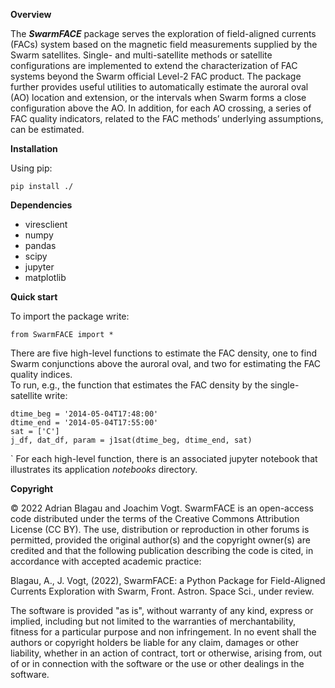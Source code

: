 **Overview**

The _**SwarmFACE**_ package serves the exploration of field-aligned currents (FACs) system based on the 
magnetic field measurements supplied by the Swarm satellites. Single- and multi-satellite methods 
or satellite configurations are implemented to extend the characterization of FAC systems beyond the Swarm official Level-2 FAC product. The package further provides useful utilities
to automatically estimate the auroral oval (AO) location and extension, or the intervals when
Swarm forms a close configuration above the AO. In addition, for each AO crossing, a series of
FAC quality indicators, related to the FAC methods’ underlying assumptions, can be estimated.

**Installation**

Using pip:

`pip install ./`

**Dependencies**

* viresclient
* numpy
* pandas
* scipy
* jupyter
* matplotlib

**Quick start**

To import the package write:

    from SwarmFACE import *


There are five high-level functions to estimate the FAC 
density, one to find Swarm conjunctions above the auroral oval, 
and two for estimating the FAC quality indices.  
To run, e.g., the function that estimates the FAC density by the 
single-satellite write:

    dtime_beg = '2014-05-04T17:48:00'
    dtime_end = '2014-05-04T17:55:00'
    sat = ['C'] 
    j_df, dat_df, param = j1sat(dtime_beg, dtime_end, sat)
`
For each high-level function, there is an associated 
jupyter notebook that illustrates its application _notebooks_ 
directory.

**Copyright**

© 2022 Adrian Blagau and Joachim Vogt. SwarmFACE is an 
open-access code distributed under the terms of the 
Creative Commons Attribution License (CC BY). 
The use, distribution or reproduction in other forums is 
permitted, provided the original author(s) and the copyright 
owner(s) are credited and that the following publication 
describing the code is cited, in accordance with accepted 
academic practice:

Blagau, A., J. Vogt, (2022), SwarmFACE: a Python Package for 
Field-Aligned Currents Exploration with Swarm, Front. Astron. 
Space Sci., under review.

The software is provided "as is", without warranty of any kind, 
express or implied, including but not limited to the warranties 
of merchantability, fitness for a particular purpose and non 
infringement. In no event shall the authors or copyright 
holders be liable for any claim, damages or other liability, 
whether in an action of contract, tort or otherwise, 
arising from, out of or in connection with the software or 
the use or other dealings in the software.